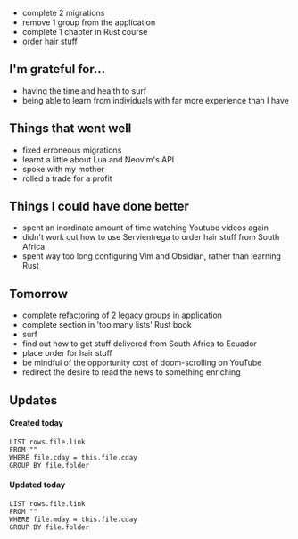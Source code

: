 - complete 2 migrations
- remove 1 group from the application
- complete 1 chapter in Rust course
- order hair stuff

## I'm grateful for...
- having the time and health to surf
- being able to learn from individuals with far more experience than I have

## Things that went well
- fixed erroneous migrations
- learnt a little about Lua and Neovim's API
- spoke with my mother
- rolled a trade for a profit

## Things I could have done better
- spent an inordinate amount of time watching Youtube videos again
- didn't work out how to use Servientrega to order hair stuff from South Africa
- spent way too long configuring Vim and Obsidian, rather than learning Rust

## Tomorrow
- complete refactoring of 2 legacy groups in application
- complete section in 'too many lists' Rust book
- surf
- find out how to get stuff delivered from South Africa to Ecuador
- place order for hair stuff
- be mindful of the opportunity cost of doom-scrolling on YouTube
- redirect the desire to read the news to something enriching

## Updates 
#### Created today
```dataview
LIST rows.file.link
FROM ""
WHERE file.cday = this.file.cday
GROUP BY file.folder
```

#### Updated today
```dataview
LIST rows.file.link
FROM ""
WHERE file.mday = this.file.cday
GROUP BY file.folder
```
